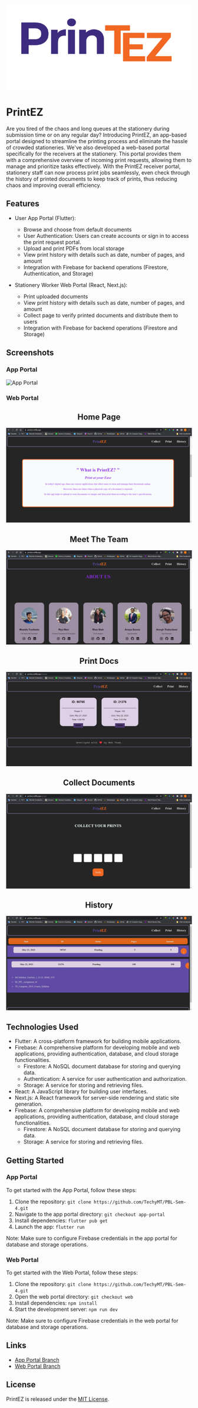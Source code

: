 <div align="center">
  <img src="https://github.com/TechyMT/PBL-Sem-4/blob/e06a1b8f1abe005d6f8d4999b9f37089a2938bde/public/logo.png"/>
  </div>

# PrintEZ

Are you tired of the chaos and long queues at the stationery during submission time or on any regular day? Introducing PrintEZ, an app-based portal designed to streamline the printing process and eliminate the hassle of crowded stationeries. We've also developed a web-based portal specifically for the receivers at the stationery. This portal provides them with a comprehensive overview of incoming print requests, allowing them to manage and prioritize tasks effectively. With the PrintEZ receiver portal, stationery staff can now process print jobs seamlessly, even check through the history of printed documents to keep track of prints, thus reducing chaos and improving overall efficiency.

## Features

- User App Portal (Flutter):
  - Browse and choose from default documents
  - User Authentication: Users can create accounts or sign in to access the print request portal.
  - Upload and print PDFs from local storage
  - View print history with details such as date, number of pages, and amount
  - Integration with Firebase for backend operations (Firestore, Authentication, and Storage)

- Stationery Worker Web Portal (React, Next.js):
  - Print uploaded documents
  - View print history with details such as date, number of pages, and amount
  - Collect page to verify printed documents and distribute them to users
  - Integration with Firebase for backend operations (Firestore and Storage)

## Screenshots

### App Portal
![App Portal](/screenshots/app_portal.png)

### Web Portal

<h2 align= "center">Home Page</h2>
  
![Web Portal](https://github.com/TechyMT/PBL-Sem-4/blob/cb2a48e433e93e81ba5ef5fa4c257c2018acfef3/images/Screenshot%202023-06-02%20123228.png)
  


<h2 align= "center">Meet The Team</h2>

![Web Portal](https://github.com/TechyMT/PBL-Sem-4/blob/cb2a48e433e93e81ba5ef5fa4c257c2018acfef3/images/Screenshot%202023-06-02%20123317.png)



<h2 align= "center">Print Docs</h2>

![Web Portal](https://github.com/TechyMT/PBL-Sem-4/blob/cb2a48e433e93e81ba5ef5fa4c257c2018acfef3/images/Screenshot%202023-06-02%20123330.png)



<h2 align= "center">Collect Documents</h2>

![Web Portal](https://github.com/TechyMT/PBL-Sem-4/blob/cb2a48e433e93e81ba5ef5fa4c257c2018acfef3/images/Screenshot%202023-06-02%20123343.png)



<h2 align= "center">History</h2>

![Web Portal](https://github.com/TechyMT/PBL-Sem-4/blob/cb2a48e433e93e81ba5ef5fa4c257c2018acfef3/images/Screenshot%202023-06-02%20123408.png)



## Technologies Used

- Flutter: A cross-platform framework for building mobile applications.
- Firebase: A comprehensive platform for developing mobile and web applications, providing authentication, database, and cloud storage functionalities.
  - Firestore: A NoSQL document database for storing and querying data.
  - Authentication: A service for user authentication and authorization.
  - Storage: A service for storing and retrieving files.
- React: A JavaScript library for building user interfaces.
- Next.js: A React framework for server-side rendering and static site generation.
- Firebase: A comprehensive platform for developing mobile and web applications, providing authentication, database, and cloud storage functionalities.
  - Firestore: A NoSQL document database for storing and querying data.
  - Storage: A service for storing and retrieving files.

## Getting Started

### App Portal

To get started with the App Portal, follow these steps:

1. Clone the repository: `git clone https://github.com/TechyMT/PBL-Sem-4.git`
2. Navigate to the app portal directory: `git checkout app-portal`
3. Install dependencies: `flutter pub get`
4. Launch the app: `flutter run`

Note: Make sure to configure Firebase credentials in the app portal for database and storage operations.

### Web Portal

To get started with the Web Portal, follow these steps:

1. Clone the repository: `git clone https://github.com/TechyMT/PBL-Sem-4.git`
2. Open the web portal directory: `git checkout web`
3. Install dependencies: `npm install`
4. Start the development server: `npm run dev`

Note: Make sure to configure Firebase credentials in the web portal for database and storage operations.

## Links

- [App Portal Branch](https://github.com/your-username/PrintEZ/tree/app-portal)
- [Web Portal Branch](https://github.com/TechyMT/PBL-Sem-4/tree/web)

## License

PrintEZ is released under the [MIT License](LICENSE).
